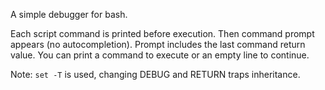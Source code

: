 A simple debugger for bash.

Each script command is printed before execution. Then command prompt appears (no autocompletion). Prompt includes the last command return value. You can print a command to execute or an empty line to continue.

Note: `set -T` is used, changing DEBUG and RETURN traps inheritance.
